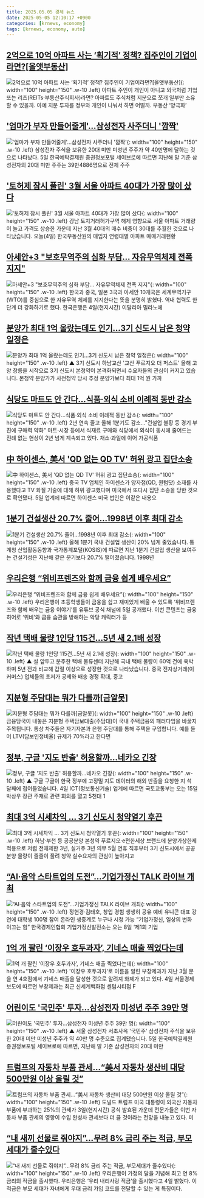 ```yaml
---
title: 2025.05.05 경제 뉴스
date: 2025-05-05 12:10:17 +0900
categories: [krnews, economy]
tags: [krnews, economy, auto]
---
```

## [2억으로 10억 아파트 사는 ‘획기적’ 정책? 집주인이 기업이라면?[올앳부동산]](https://n.news.naver.com/mnews/article/032/0003367484)

![2억으로 10억 아파트 사는 ‘획기적’ 정책? 집주인이 기업이라면?[올앳부동산]](https://mimgnews.pstatic.net/image/origin/032/2025/05/05/3367484.jpg?type=nf220_150){: width="100" height="150" .w-10 .left}
아파트 주인이 개인이 아니고 외국처럼 기업 또는 리츠(REITs·부동산주식회사)라면? 아파트도 주식처럼 지분으로 쪼개 일부만 소유할 수 있을까. 아예 지분 투자를 정부와 개인이 나눠서 하면 어떨까. 부동산 ‘양극화’

## ['엄마가 부자 만들어줄게'…삼성전자 사주더니 '깜짝'](https://n.news.naver.com/mnews/article/015/0005127600)

!['엄마가 부자 만들어줄게'…삼성전자 사주더니 '깜짝'](https://mimgnews.pstatic.net/image/origin/015/2025/05/05/5127600.jpg?type=nf220_150){: width="100" height="150" .w-10 .left}
삼성전자 주식을 보유한 20대 미만 미성년 주주가 약 40만명에 달하는 것으로 나타났다. 5일 한국예탁결제원 증권정보포털 세이브로에 따르면 지난해 말 기준 삼성전자의 20대 미만 주주는 39만4886명으로 전체 주주

## ['토허제 잠시 풀린' 3월 서울 아파트 40대가 가장 많이 샀다](https://n.news.naver.com/mnews/article/374/0000438773)

!['토허제 잠시 풀린' 3월 서울 아파트 40대가 가장 많이 샀다](https://mimgnews.pstatic.net/image/origin/374/2025/05/04/438773.jpg?type=nf220_150){: width="100" height="150" .w-10 .left}
강남 토지거래허가구역 해제 영향으로 서울 아파트 거래량이 늘고 가격도 상승한 가운데 지난 3월 40대의 매수 비중이 30대를 추월한 것으로 나타났습니다. 오늘(4일) 한국부동산원의 매입자 연령대별 아파트 매매거래현황

## [아세안+3 "보호무역주의 심화 부담… 자유무역체제 전폭 지지"](https://n.news.naver.com/mnews/article/469/0000863096)

![아세안+3 "보호무역주의 심화 부담… 자유무역체제 전폭 지지"](https://mimgnews.pstatic.net/image/origin/469/2025/05/05/863096.jpg?type=nf220_150){: width="100" height="150" .w-10 .left}
한국과 중국, 일본 3국과 아세안 10개국은 세계무역기구(WTO)를 중심으로 한 자유무역 체제를 지지한다는 뜻을 분명히 밝혔다. 역내 협력도 한 단계 더 강화하기로 했다. 한국은행은 4일(현지시간) 이탈리아 밀라노에

## [분양가 최대 1억 올랐는데도 인기…3기 신도시 남은 청약 일정은](https://n.news.naver.com/mnews/article/055/0001255244)

![분양가 최대 1억 올랐는데도 인기…3기 신도시 남은 청약 일정은](https://mimgnews.pstatic.net/image/origin/055/2025/05/05/1255244.jpg?type=nf220_150){: width="100" height="150" .w-10 .left}
▲ 3기 신도시 하남교산 '교산 푸르지오 더 퍼스트' 올해 고양 창릉을 시작으로 3기 신도시 본청약이 본격화되면서 수요자들의 관심이 커지고 있습니다. 본청약 분양가가 사전청약 당시 추정 분양가보다 최대 1억 원 가까

## [식당도 마트도 안 간다…식품·외식 소비 이례적 동반 감소](https://n.news.naver.com/mnews/article/001/0015369398)

![식당도 마트도 안 간다…식품·외식 소비 이례적 동반 감소](https://mimgnews.pstatic.net/image/origin/001/2025/05/05/15369398.jpg?type=nf220_150){: width="100" height="150" .w-10 .left}
2년 연속 줄고 올해 1분기도 감소…"건설업 불황 등 경기 부진에 구매력 약화" 마트·시장 등에서 식재료 구매와 식당에서 외식이 동시에 줄어드는 전례 없는 현상이 2년 넘게 계속되고 있다. 채소·과일에 이어 가공식품

## [中 하이센스, 美서 'QD 없는 QD TV' 허위 광고 집단소송](https://n.news.naver.com/mnews/article/030/0003309459)

![中 하이센스, 美서 'QD 없는 QD TV' 허위 광고 집단소송](https://mimgnews.pstatic.net/image/origin/030/2025/05/05/3309459.jpg?type=nf220_150){: width="100" height="150" .w-10 .left}
중국 TV 업체인 하이센스가 양자점(QD, 퀀텀닷) 소재를 사용했다고 TV 화질 기술에 대해 허위 광고했다며 미국에서 또다시 집단 소송을 당한 것으로 확인됐다. 5일 업계에 따르면 하이센스 미국 법인은 이같은 내용으

## [1분기 건설생산 20.7% 줄어…1998년 이후 최대 감소](https://n.news.naver.com/mnews/article/056/0011945101)

![1분기 건설생산 20.7% 줄어…1998년 이후 최대 감소](https://mimgnews.pstatic.net/image/origin/056/2025/05/05/11945101.jpg?type=nf220_150){: width="100" height="150" .w-10 .left}
올해 1분기 국내 건설업 생산이 20% 넘게 줄었습니다. 통계청 산업활동동향과 국가통계포털(KOSIS)에 따르면 지난 1분기 건설업 생산을 보여주는 건설기성은 지난해 같은 분기보다 20.7% 떨어졌습니다. 1998년

## [우리은행 “위비프렌즈와 함께 금융 쉽게 배우세요”](https://n.news.naver.com/mnews/article/018/0006005885)

![우리은행 “위비프렌즈와 함께 금융 쉽게 배우세요”](https://mimgnews.pstatic.net/image/origin/018/2025/05/05/6005885.jpg?type=nf220_150){: width="100" height="150" .w-10 .left}
우리은행이 초등학생들이 금융을 쉽고 재미있게 배울 수 있도록 ‘위비프렌즈와 함께 배우는 금융 이야기’를 유튜브 공식 채널에 5일 공개했다. 이번 콘텐츠는 금융 히어로 ‘위비’와 금융 습관을 방해하는 악당 캐릭터가 등

## [작년 택배 물량 1인당 115건…5년 새 2.1배 성장](https://n.news.naver.com/mnews/article/055/0001255228)

![작년 택배 물량 1인당 115건…5년 새 2.1배 성장](https://mimgnews.pstatic.net/image/origin/055/2025/05/05/1255228.jpg?type=nf220_150){: width="100" height="150" .w-10 .left}
▲ 설 앞두고 분주한 택배 물류센터 지난해 국내 택배 물량이 60억 건에 육박하며 5년 전과 비교해 갑절 이상으로 성장한 것으로 나타났습니다. 중국 전자상거래(이커머스) 업체들의 초저가 공세와 배송 경쟁 확대, 중고

## [지분형 주담대는 뭐가 다를까[금알못]](https://n.news.naver.com/mnews/article/003/0013223114)

![지분형 주담대는 뭐가 다를까[금알못]](https://mimgnews.pstatic.net/image/origin/003/2025/05/05/13223114.jpg?type=nf220_150){: width="100" height="150" .w-10 .left}
금융당국이 내놓은 지분형 주택담보대출(주담대)이 국내 주택금융의 패러다임을 바꿀지 주목됩니다. 통상 차주들은 자기자본과 은행 주담대를 통해 주택을 구입합니다. 예를 들어 LTV(담보인정비율) 규제가 70%라고 한다면

## [정부, 구글 '지도 반출' 허용할까…네카오 긴장](https://n.news.naver.com/mnews/article/055/0001255077)

![정부, 구글 '지도 반출' 허용할까…네카오 긴장](https://mimgnews.pstatic.net/image/origin/055/2025/05/04/1255077.jpg?type=nf220_150){: width="100" height="150" .w-10 .left}
▲ 구글 구글이 한국 정부에 고정밀 지도 데이터의 해외 반출을 요청한 지 석 달째에 접어들었습니다. 4일 ICT(정보통신기술) 업계에 따르면 국토교통부는 오는 15일 박상우 장관 주재로 관련 회의를 열고 5천대 1

## [최대 3억 시세차익 … 3기 신도시 청약열기 후끈](https://n.news.naver.com/mnews/article/009/0005486950)

![최대 3억 시세차익 … 3기 신도시 청약열기 후끈](https://mimgnews.pstatic.net/image/origin/009/2025/05/04/5486950.jpg?type=nf220_150){: width="100" height="150" .w-10 .left}
하남·부천 등 공공분양 본청약 푸르지오·e편한세상 브랜드에 분양가상한제 적용으로 저렴 전매제한 3년, 실거주 3년 의무 5월 연휴 직후부터 3기 신도시에서 공공분양 물량이 줄줄이 풀려 청약 실수요자의 관심이 높아지고

## [“AI·음악 스타트업의 도전”…기업가정신 TALK 라이브 개최](https://n.news.naver.com/mnews/article/009/0005487167)

![“AI·음악 스타트업의 도전”…기업가정신 TALK 라이브 개최](https://mimgnews.pstatic.net/image/origin/009/2025/05/05/5487167.jpg?type=nf220_150){: width="100" height="150" .w-10 .left}
정현경·김태호, 창업 경험 생생히 공유 예비 유니콘 대표 강연에 대학생 100명 참여 온라인 생중계로 누구나 시청 가능 “기업가정신, 일상의 변화 이끄는 힘” 한국경제인협회 기업가정신발전소는 오는 8일 ‘제1회 기업

## [1억 개 팔린 ‘이장우 호두과자’, 기네스 매출 찍었다는데](https://n.news.naver.com/mnews/article/014/0005345107)

![1억 개 팔린 ‘이장우 호두과자’, 기네스 매출 찍었다는데](https://mimgnews.pstatic.net/image/origin/014/2025/05/05/5345107.jpg?type=nf220_150){: width="100" height="150" .w-10 .left}
'이장우 호두과자'로 이름을 알린 부창제과가 지난 3월 문을 연 4호점에서 기네스 매출을 달성한 것으로 알려져 화제가 되고 있다. 4일 서울경제 보도에 따르면 부창제과는 최근 신세계백화점 센텀시티점 F

## [어린이도 '국민주' 투자…삼성전자 미성년 주주 39만 명](https://n.news.naver.com/mnews/article/055/0001255247)

![어린이도 '국민주' 투자…삼성전자 미성년 주주 39만 명](https://mimgnews.pstatic.net/image/origin/055/2025/05/05/1255247.jpg?type=nf220_150){: width="100" height="150" .w-10 .left}
▲ 서울 삼성전자 서초사옥 '국민주' 삼성전자 주식을 보유한 20대 미만 미성년 주주가 약 40만 명 수준으로 집계됐습니다. 5일 한국예탁결제원 증권정보포털 세이브로에 따르면, 지난해 말 기준 삼성전자의 20대 미만

## [트럼프의 자동차 부품 관세…“美서 자동차 생산비 대당 500만원 이상 올릴 것”](https://n.news.naver.com/mnews/article/011/0004481519)

![트럼프의 자동차 부품 관세…“美서 자동차 생산비 대당 500만원 이상 올릴 것”](https://mimgnews.pstatic.net/image/origin/011/2025/05/04/4481519.jpg?type=nf220_150){: width="100" height="150" .w-10 .left}
도널드 트럼프 미국 대통령이 외국산 자동차 부품에 부과하는 25%의 관세가 3일(현지시간) 공식 발효된 가운데 전문가들은 이번 자동차 부품 관세의 영향이 수입 완성차 관세보다 더 클 것이라는 전망을 내놓고 있다. 미

## [“내 새끼 선물로 줘야지”...무려 8% 금리 주는 적금, 부모세대가 줄수있다](https://n.news.naver.com/mnews/article/009/0005487126)

![“내 새끼 선물로 줘야지”...무려 8% 금리 주는 적금, 부모세대가 줄수있다](https://mimgnews.pstatic.net/image/origin/009/2025/05/05/5487126.jpg?type=nf220_150){: width="100" height="150" .w-10 .left}
우리은행이 가정의 달을 기념해 최고 연 8% 금리의 적금을 출시했다. 우리은행은 ‘우리 내리사랑 적금’을 출시했다고 4일 밝혔다. 이 적금은 부모 세대가 자녀에게 우대 금리 가입 코드를 전달할 수 있는 게 특징이다.

